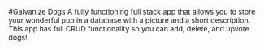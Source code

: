 #Galvanize Dogs
A fully functioning full stack app that allows you to store your wonderful pup in a database with a picture and a short 
description. This app has full CRUD functionality so you can add, delete, and upvote dogs! 
 
